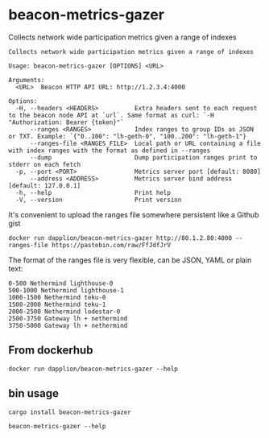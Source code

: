 # beacon-metrics-gazer

Collects network wide participation metrics given a range of indexes

<!-- HELP_START -->
```
Collects network wide participation metrics given a range of indexes

Usage: beacon-metrics-gazer [OPTIONS] <URL>

Arguments:
  <URL>  Beacon HTTP API URL: http://1.2.3.4:4000

Options:
  -H, --headers <HEADERS>          Extra headers sent to each request to the beacon node API at `url`. Same format as curl: `-H "Authorization: Bearer {token}"`
      --ranges <RANGES>            Index ranges to group IDs as JSON or TXT. Example: `{"0..100": "lh-geth-0", "100..200": "lh-geth-1"}
      --ranges-file <RANGES_FILE>  Local path or URL containing a file with index ranges with the format as defined in --ranges
      --dump                       Dump participation ranges print to stderr on each fetch
  -p, --port <PORT>                Metrics server port [default: 8080]
      --address <ADDRESS>          Metrics server bind address [default: 127.0.0.1]
  -h, --help                       Print help
  -V, --version                    Print version

```
<!-- HELP_END -->

It's convenient to upload the ranges file somewhere persistent like a Github gist

```
docker run dapplion/beacon-metrics-gazer http://80.1.2.80:4000 --ranges-file https://pastebin.com/raw/FfJdfJrV
```

The format of the ranges file is very flexible, can be JSON, YAML or plain text:

```
0-500 Nethermind lighthouse-0
500-1000 Nethermind lighthouse-1
1000-1500 Nethermind teku-0
1500-2000 Nethermind teku-1
2000-2500 Nethermind lodestar-0
2500-3750 Gateway lh + nethermind
3750-5000 Gateway lh + nethermind
```

## From dockerhub

```
docker run dapplion/beacon-metrics-gazer --help
```

## bin usage

```
cargo install beacon-metrics-gazer
```
```
beacon-metrics-gazer --help
```
